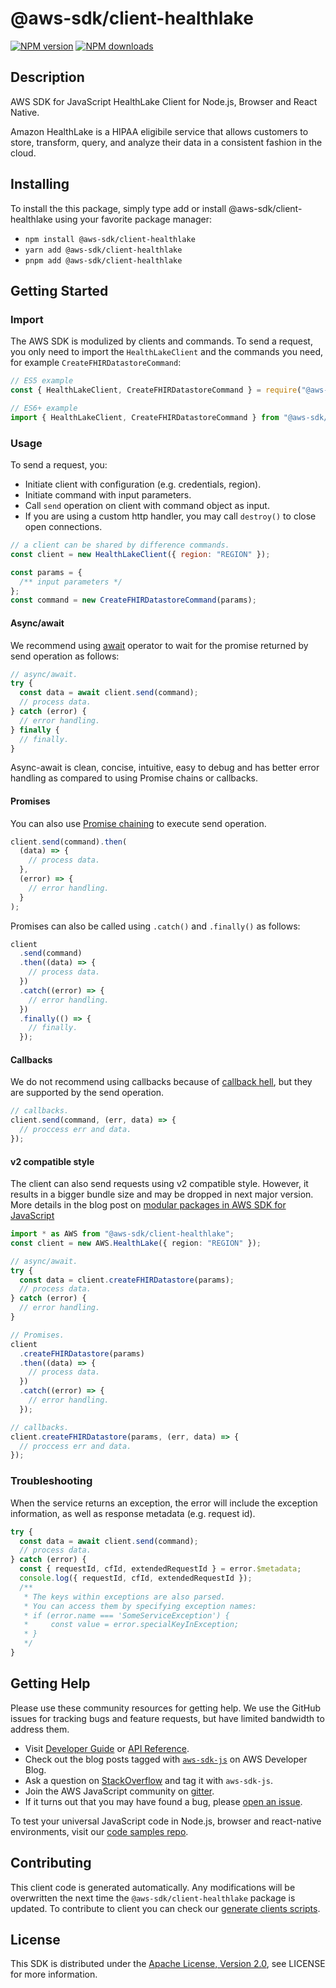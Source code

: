 # @aws-sdk/client-healthlake

[![NPM version](https://img.shields.io/npm/v/@aws-sdk/client-healthlake/latest.svg)](https://www.npmjs.com/package/@aws-sdk/client-healthlake)
[![NPM downloads](https://img.shields.io/npm/dm/@aws-sdk/client-healthlake.svg)](https://www.npmjs.com/package/@aws-sdk/client-healthlake)

## Description

AWS SDK for JavaScript HealthLake Client for Node.js, Browser and React Native.

<p>Amazon HealthLake is a HIPAA eligibile service that allows customers to store,
transform, query, and analyze their data in a consistent fashion in the cloud.</p>

## Installing

To install the this package, simply type add or install @aws-sdk/client-healthlake
using your favorite package manager:

- `npm install @aws-sdk/client-healthlake`
- `yarn add @aws-sdk/client-healthlake`
- `pnpm add @aws-sdk/client-healthlake`

## Getting Started

### Import

The AWS SDK is modulized by clients and commands.
To send a request, you only need to import the `HealthLakeClient` and
the commands you need, for example `CreateFHIRDatastoreCommand`:

```js
// ES5 example
const { HealthLakeClient, CreateFHIRDatastoreCommand } = require("@aws-sdk/client-healthlake");
```

```ts
// ES6+ example
import { HealthLakeClient, CreateFHIRDatastoreCommand } from "@aws-sdk/client-healthlake";
```

### Usage

To send a request, you:

- Initiate client with configuration (e.g. credentials, region).
- Initiate command with input parameters.
- Call `send` operation on client with command object as input.
- If you are using a custom http handler, you may call `destroy()` to close open connections.

```js
// a client can be shared by difference commands.
const client = new HealthLakeClient({ region: "REGION" });

const params = {
  /** input parameters */
};
const command = new CreateFHIRDatastoreCommand(params);
```

#### Async/await

We recommend using [await](https://developer.mozilla.org/en-US/docs/Web/JavaScript/Reference/Operators/await)
operator to wait for the promise returned by send operation as follows:

```js
// async/await.
try {
  const data = await client.send(command);
  // process data.
} catch (error) {
  // error handling.
} finally {
  // finally.
}
```

Async-await is clean, concise, intuitive, easy to debug and has better error handling
as compared to using Promise chains or callbacks.

#### Promises

You can also use [Promise chaining](https://developer.mozilla.org/en-US/docs/Web/JavaScript/Guide/Using_promises#chaining)
to execute send operation.

```js
client.send(command).then(
  (data) => {
    // process data.
  },
  (error) => {
    // error handling.
  }
);
```

Promises can also be called using `.catch()` and `.finally()` as follows:

```js
client
  .send(command)
  .then((data) => {
    // process data.
  })
  .catch((error) => {
    // error handling.
  })
  .finally(() => {
    // finally.
  });
```

#### Callbacks

We do not recommend using callbacks because of [callback hell](http://callbackhell.com/),
but they are supported by the send operation.

```js
// callbacks.
client.send(command, (err, data) => {
  // proccess err and data.
});
```

#### v2 compatible style

The client can also send requests using v2 compatible style.
However, it results in a bigger bundle size and may be dropped in next major version. More details in the blog post
on [modular packages in AWS SDK for JavaScript](https://aws.amazon.com/blogs/developer/modular-packages-in-aws-sdk-for-javascript/)

```ts
import * as AWS from "@aws-sdk/client-healthlake";
const client = new AWS.HealthLake({ region: "REGION" });

// async/await.
try {
  const data = client.createFHIRDatastore(params);
  // process data.
} catch (error) {
  // error handling.
}

// Promises.
client
  .createFHIRDatastore(params)
  .then((data) => {
    // process data.
  })
  .catch((error) => {
    // error handling.
  });

// callbacks.
client.createFHIRDatastore(params, (err, data) => {
  // proccess err and data.
});
```

### Troubleshooting

When the service returns an exception, the error will include the exception information,
as well as response metadata (e.g. request id).

```js
try {
  const data = await client.send(command);
  // process data.
} catch (error) {
  const { requestId, cfId, extendedRequestId } = error.$metadata;
  console.log({ requestId, cfId, extendedRequestId });
  /**
   * The keys within exceptions are also parsed.
   * You can access them by specifying exception names:
   * if (error.name === 'SomeServiceException') {
   *     const value = error.specialKeyInException;
   * }
   */
}
```

## Getting Help

Please use these community resources for getting help.
We use the GitHub issues for tracking bugs and feature requests, but have limited bandwidth to address them.

- Visit [Developer Guide](https://docs.aws.amazon.com/sdk-for-javascript/v3/developer-guide/welcome.html)
  or [API Reference](https://docs.aws.amazon.com/AWSJavaScriptSDK/v3/latest/index.html).
- Check out the blog posts tagged with [`aws-sdk-js`](https://aws.amazon.com/blogs/developer/tag/aws-sdk-js/)
  on AWS Developer Blog.
- Ask a question on [StackOverflow](https://stackoverflow.com/questions/tagged/aws-sdk-js) and tag it with `aws-sdk-js`.
- Join the AWS JavaScript community on [gitter](https://gitter.im/aws/aws-sdk-js-v3).
- If it turns out that you may have found a bug, please [open an issue](https://github.com/aws/aws-sdk-js-v3/issues/new/choose).

To test your universal JavaScript code in Node.js, browser and react-native environments,
visit our [code samples repo](https://github.com/aws-samples/aws-sdk-js-tests).

## Contributing

This client code is generated automatically. Any modifications will be overwritten the next time the `@aws-sdk/client-healthlake` package is updated.
To contribute to client you can check our [generate clients scripts](https://github.com/aws/aws-sdk-js-v3/tree/main/scripts/generate-clients).

## License

This SDK is distributed under the
[Apache License, Version 2.0](http://www.apache.org/licenses/LICENSE-2.0),
see LICENSE for more information.
